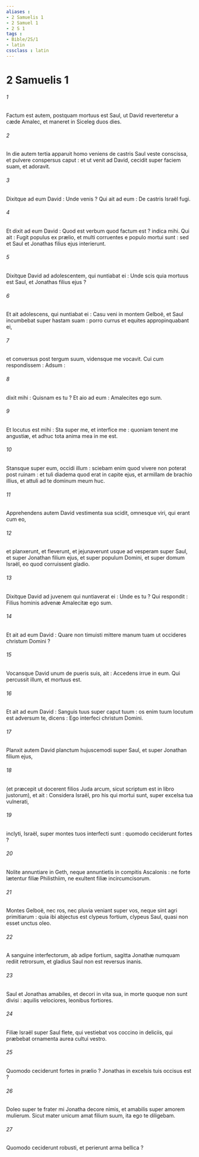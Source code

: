 ```yaml
---
aliases : 
- 2 Samuelis 1
- 2 Samuel 1
- 2 S 1
tags : 
- Bible/2S/1
- latin
cssclass : latin
---
```


# 2 Samuelis 1

###### 1
Factum est autem, postquam mortuus est Saul, ut David reverteretur a cæde Amalec, et maneret in Siceleg duos dies.
###### 2
In die autem tertia apparuit homo veniens de castris Saul veste conscissa, et pulvere conspersus caput : et ut venit ad David, cecidit super faciem suam, et adoravit.
###### 3
Dixitque ad eum David : Unde venis ? Qui ait ad eum : De castris Israël fugi.
###### 4
Et dixit ad eum David : Quod est verbum quod factum est ? indica mihi. Qui ait : Fugit populus ex prælio, et multi corruentes e populo mortui sunt : sed et Saul et Jonathas filius ejus interierunt.
###### 5
Dixitque David ad adolescentem, qui nuntiabat ei : Unde scis quia mortuus est Saul, et Jonathas filius ejus ?
###### 6
Et ait adolescens, qui nuntiabat ei : Casu veni in montem Gelboë, et Saul incumbebat super hastam suam : porro currus et equites appropinquabant ei,
###### 7
et conversus post tergum suum, vidensque me vocavit. Cui cum respondissem : Adsum :
###### 8
dixit mihi : Quisnam es tu ? Et aio ad eum : Amalecites ego sum.
###### 9
Et locutus est mihi : Sta super me, et interfice me : quoniam tenent me angustiæ, et adhuc tota anima mea in me est.
###### 10
Stansque super eum, occidi illum : sciebam enim quod vivere non poterat post ruinam : et tuli diadema quod erat in capite ejus, et armillam de brachio illius, et attuli ad te dominum meum huc.
###### 11
Apprehendens autem David vestimenta sua scidit, omnesque viri, qui erant cum eo,
###### 12
et planxerunt, et fleverunt, et jejunaverunt usque ad vesperam super Saul, et super Jonathan filium ejus, et super populum Domini, et super domum Israël, eo quod corruissent gladio.
###### 13
Dixitque David ad juvenem qui nuntiaverat ei : Unde es tu ? Qui respondit : Filius hominis advenæ Amalecitæ ego sum.
###### 14
Et ait ad eum David : Quare non timuisti mittere manum tuam ut occideres christum Domini ?
###### 15
Vocansque David unum de pueris suis, ait : Accedens irrue in eum. Qui percussit illum, et mortuus est.
###### 16
Et ait ad eum David : Sanguis tuus super caput tuum : os enim tuum locutum est adversum te, dicens : Ego interfeci christum Domini.
###### 17
Planxit autem David planctum hujuscemodi super Saul, et super Jonathan filium ejus,
###### 18
(et præcepit ut docerent filios Juda arcum, sicut scriptum est in libro justorum), et ait : Considera Israël, pro his qui mortui sunt, super excelsa tua vulnerati,
###### 19
inclyti, Israël, super montes tuos interfecti sunt : quomodo ceciderunt fortes ?
###### 20
Nolite annuntiare in Geth, neque annuntietis in compitis Ascalonis : ne forte lætentur filiæ Philisthiim, ne exultent filiæ incircumcisorum.
###### 21
Montes Gelboë, nec ros, nec pluvia veniant super vos, neque sint agri primitiarum : quia ibi abjectus est clypeus fortium, clypeus Saul, quasi non esset unctus oleo.
###### 22
A sanguine interfectorum, ab adipe fortium, sagitta Jonathæ numquam rediit retrorsum, et gladius Saul non est reversus inanis.
###### 23
Saul et Jonathas amabiles, et decori in vita sua, in morte quoque non sunt divisi : aquilis velociores, leonibus fortiores.
###### 24
Filiæ Israël super Saul flete, qui vestiebat vos coccino in deliciis, qui præbebat ornamenta aurea cultui vestro.
###### 25
Quomodo ceciderunt fortes in prælio ? Jonathas in excelsis tuis occisus est ?
###### 26
Doleo super te frater mi Jonatha decore nimis, et amabilis super amorem mulierum. Sicut mater unicum amat filium suum, ita ego te diligebam.
###### 27
Quomodo ceciderunt robusti, et perierunt arma bellica ?
